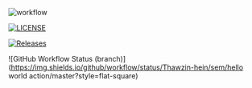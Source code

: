![workflow](https://github.com/Thawzin-hein/sem/actions/workflows/android.yml/badge.svg)

[![LICENSE](https://img.shields.io/github/license/Thawzin-hein/sem.svg?style=flat-square)](https://github.com/Thawzin-hein/sem/blob/master/LICENSE)

[![Releases](https://img.shields.io/github/release/Thawzin-hein/sem/all.svg?style=flat-square)](https://github.com/Thawzin-hein/sem/releases)

![GitHub Workflow Status (branch)](https://img.shields.io/github/workflow/status/Thawzin-hein/sem/hello world action/master?style=flat-square)
